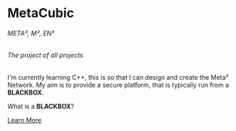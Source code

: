 # MetaCubic
###### META³, M³, EN³
###### The project of all projects

<p>I'm currently learning C++, this is so that I can design and create the Meta³ Network. My aim is to provide a secure platform,
  that is typically run from a <strong>BLACKBOX</strong>.</p>
  <p>What is a <strong>BLACKBOX</strong>?</p>

[Learn More](https://nxi3.github.io/MetaCubic/)
